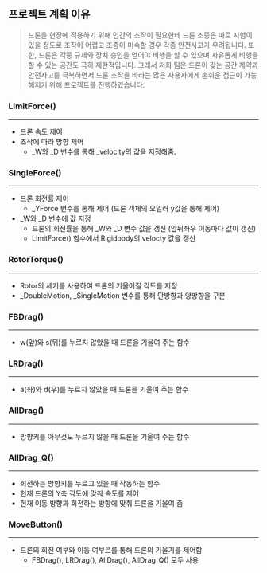 ## 프로젝트 계획 이유
> 드론을 현장에 적용하기 위해 인간의 조작이 필요한데 드론 조종은 따로 시험이 있을 정도로 조작이 어렵고 조종이 미숙할 경우 각종 안전사고가 우려됩니다. 또한, 드론은 각종 규제와 장치 승인을 얻어야 비행을 할 수 있으며 자유롭게 비행을 할 수 있는 공간도 극히 제한적입니다. 그래서 저희 팀은 드론이 갖는 공간 제약과 안전사고를 극복하면서 드론 조작을 바라는 많은 사용자에게 손쉬운 접근이 가능해지기 위해 프로젝트를 진행하였습니다.

### LimitForce()
--------------------
- 드론 속도 제어
- 조작에 따라 방향 제어
  - _W와 _D 변수를 통해 _velocity의 값을 지정해줌.
 
### SingleForce()
--------------------
- 드론 회전률 제어
  - _YForce 변수를 통해 제어 (드론 객체의 오일러 y값을 통해 제어)
- _W와 _D 변수에 값 지정
  - 드론의 회전률을 통해 _W와 _D 변수 값을 갱신 (앞뒤좌우 이동마다 값이 갱신)
  - LimitForce() 함수에서 Rigidbody의 velocty 값을 갱신
  
### RotorTorque()
---------------------
- Rotor의 세기를 사용하여 드론의 기울어질 각도를 지정
- _DoubleMotion, _SingleMotion 변수를 통해 단방향과 양방향을 구분

### FBDrag()
-----------------
- w(앞)와 s(뒤)를 누르지 않았을 때 드론을 기울여 주는 함수

### LRDrag()
--------------------
- a(좌)와 d(우)를 누르지 않았을 때 드론을 기울여 주는 함수

### AllDrag()
---------------------
- 방향키를 아무것도 누르지 않을 때 드론을 기울여 주는 함수

### AllDrag_Q()
---------------------
- 회전하는 방향키를 누르고 있을 때 작동하는 함수
- 현재 드론의 Y축 각도에 맞춰 속도를 제어
- 현재 이동 방향과 회전하는 방향에 맞춰 드론을 기울여 줌

### MoveButton()
---------------------
- 드론의 회전 여부와 이동 여부르를 통해 드론의 기울기를 제어함
  - FBDrag(), LRDrag(), AllDrag(), AllDrag_Q() 모두 사용
